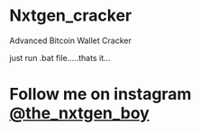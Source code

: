 # Nxtgen_cracker
Advanced Bitcoin Wallet Cracker
 
 just run .bat file.....thats it... 

# Follow me on instagram [@the_nxtgen_boy](https://www.instagram.com/the_nxtgen_boy/)
